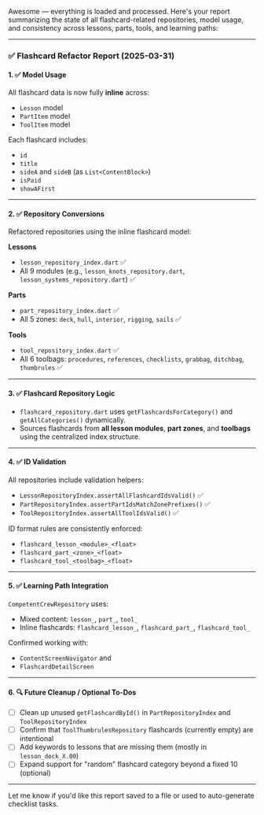 Awesome — everything is loaded and processed. Here's your report summarizing the state of all flashcard-related repositories, model usage, and consistency across lessons, parts, tools, and learning paths:

---

### ✅ **Flashcard Refactor Report (2025-03-31)**

#### 1. ✅ **Model Usage**
All flashcard data is now fully **inline** across:
- `Lesson` model
- `PartItem` model
- `ToolItem` model

Each flashcard includes:
- `id`
- `title`
- `sideA` and `sideB` (as `List<ContentBlock>`)
- `isPaid`
- `showAFirst`

---

#### 2. ✅ **Repository Conversions**
Refactored repositories using the inline flashcard model:

**Lessons**
- `lesson_repository_index.dart` ✅
- All 9 modules (e.g., `lesson_knots_repository.dart`, `lesson_systems_repository.dart`) ✅

**Parts**
- `part_repository_index.dart` ✅
- All 5 zones: `deck`, `hull`, `interior`, `rigging`, `sails` ✅

**Tools**
- `tool_repository_index.dart` ✅
- All 6 toolbags: `procedures`, `references`, `checklists`, `grabbag`, `ditchbag`, `thumbrules` ✅

---

#### 3. ✅ **Flashcard Repository Logic**
- `flashcard_repository.dart` uses `getFlashcardsForCategory()` and `getAllCategories()` dynamically.
- Sources flashcards from **all lesson modules**, **part zones**, and **toolbags** using the centralized index structure.

---

#### 4. ✅ **ID Validation**
All repositories include validation helpers:
- `LessonRepositoryIndex.assertAllFlashcardIdsValid()` ✅
- `PartRepositoryIndex.assertPartIdsMatchZonePrefixes()` ✅
- `ToolRepositoryIndex.assertAllToolIdsValid()` ✅

ID format rules are consistently enforced:
- `flashcard_lesson_<module>_<float>`
- `flashcard_part_<zone>_<float>`
- `flashcard_tool_<toolbag>_<float>`

---

#### 5. ✅ **Learning Path Integration**
`CompetentCrewRepository` uses:
- Mixed content: `lesson_`, `part_`, `tool_`
- Inline flashcards: `flashcard_lesson_`, `flashcard_part_`, `flashcard_tool_`

Confirmed working with:
- `ContentScreenNavigator` and
- `FlashcardDetailScreen`

---

#### 6. 🔍 **Future Cleanup / Optional To-Dos**
- [ ] Clean up unused `getFlashcardById()` in `PartRepositoryIndex` and `ToolRepositoryIndex`
- [ ] Confirm that `ToolThumbrulesRepository` flashcards (currently empty) are intentional
- [ ] Add keywords to lessons that are missing them (mostly in `lesson_dock_X.00`)
- [ ] Expand support for "random" flashcard category beyond a fixed 10 (optional)

---

Let me know if you'd like this report saved to a file or used to auto-generate checklist tasks.